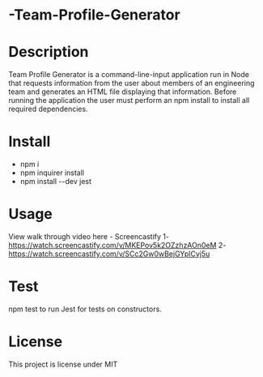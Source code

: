 # -Team-Profile-Generator

# Description

 Team Profile Generator is a command-line-input application run in Node that requests information from the user about members of an engineering team and generates an HTML file displaying that information. Before running the application the user must perform an npm install to install all required dependencies.

# Install

* npm i
* npm inquirer install
* npm install --dev jest

# Usage

 View walk through video here - Screencastify
 1-https://watch.screencastify.com/v/MKEPov5k2OZzhzAOn0eM
2-https://watch.screencastify.com/v/SCc2Gw0wBejGYplCvj5u

# Test
 npm test to run Jest for tests on constructors.
 
 # License
This project is license under MIT
